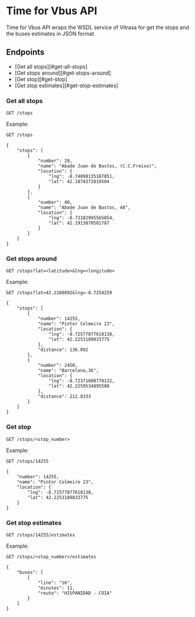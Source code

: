 # Time for Vbus API

Time for Vbus API wraps the WSDL service of Vitrasa for get the stops and the
buses estimates in JSON format.


## Endpoints

* [Get all stops][#get-all-stops]
* [Get stops around][#get-stops-around]
* [Get stop][#get-stop]
* [Get stop estimates][#get-stop-estimates]

### Get all stops

``` http
GET /stops
```

Example:

``` http
GET /stops

{
    "stops": [
        {
            "number": 20,
            "name": "Abade Juan de Bastos, (C.C.Freixo)",
            "location": {
                "lng": -8.74098135187851,
                "lat": 42.1874372819504
            }
        },
        {
            "number": 40,
            "name": "Abade Juan de Bastos, 48",
            "location": {
                "lng": -8.73182995565854,
                "lat": 42.1913070501787
            }
        }
    ]
}
```


### Get stops around

``` http
GET /stops?lat=<latitude>&lng=<longitude>
```

Example:

``` http
GET /stops?lat=42.2260892&lng=-8.7254259

{
    "stops": [
        {
            "number": 14255,
            "name": "Pintor Colmeiro 23",
            "location": {
                "lng": -8.72577877618138,
                "lat": 42.2253189833775
            },
            "distance": 136.092
        },
        {
            "number": 2450,
            "name": "Barcelona,36",
            "location": {
                "lng": -8.72371600770132,
                "lat": 42.2259534895588
            },
            "distance": 212.8333
        }
    ]
}
```


### Get stop

``` http
GET /stops/<stop_number>
```

Example:

``` http
GET /stops/14255

{
    "number": 14255,
    "name": "Pintor Colmeiro 23",
    "location": {
        "lng": -8.72577877618138,
        "lat": 42.2253189833775
    }
}
```


### Get stop estimates

``` http
GET /stops/14255/estimates
```

Example:

``` http
GET /stops/<stop_number>/estimates

{
    "buses": [
        {
            "line": "16",
            "minutes": 11,
            "route": "HISPANIDAD - COIA"
        }
    ]
}
```
